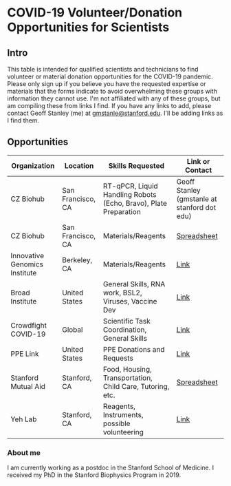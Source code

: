 # COVID-19 Volunteer/Donation Opportunities for Scientists

## Intro

This table is intended for qualified scientists and technicians to find volunteer or material donation opportunities for the COVID-19 pandemic. Please only sign up if you believe you have the requested expertise or materials that the forms indicate to avoid overwhelming these groups with information they cannot use. I'm not affiliated with any of these groups, but am compiling these from links I find. If you have any links to add, please contact Geoff Stanley (me) at gmstanle@stanford.edu. I'll be adding links as I find them. 

## Opportunities

Organization | Location | Skills Requested | Link or Contact
------------ | ------------- | ------------ | ------------ |
CZ Biohub | San Francisco, CA | RT-qPCR, Liquid Handling Robots (Echo, Bravo), Plate Preparation | Geoff Stanley (gmstanle at stanford dot edu)
CZ Biohub | San Francisco, CA | Materials/Reagents | [Spreadsheet](https://docs.google.com/spreadsheets/d/1K22xZsrXm2HemhI5Ek1CS7SxNL_6TazARLgKdh6QX58/edit#gid=0)
Innovative Genomics Institute | Berkeley, CA | Materials/Reagents | [Link](https://innovativegenomics.org/covid-19/)
Broad Institute | United States | General Skills, RNA work, BSL2, Viruses, Vaccine Dev | [Link](https://docs.google.com/forms/d/e/1FAIpQLScXC56q2tPgz0WbPrhP7WareiclfxfaKQFI0ZbXg4FkKan5iQ/viewform?fbclid=IwAR3a-97WNEW9Zy_Eja4KS9UAIYPIS4tzyD3AZIRP-m0Ik6EjWbPgwl5ftwk)
Crowdfight COVID-19 | Global | Scientific Task Coordination, General Skills | [Link](http://crowdfightcovid19.org/)
PPE Link | United States | PPE Donations and Requests | [Link](https://ppelink.wordpress.com/ppe-donations/)
Stanford Mutual Aid | Stanford, CA | Food, Housing, Transportation, Child Care, Tutoring, etc. | [Spreadsheet](https://docs.google.com/spreadsheets/d/1Snm8UAJTGSbLV9jz2ZS_40G_37Yg2gwMCcK8KhZg59c/edit#gid=1727309836)
Yeh Lab | Stanford, CA | Reagents, Instruments, possible volunteering | [Link](https://yehlab.stanford.edu/stanford-covid)

### About me
I am currently working as a postdoc in the Stanford School of Medicine. I received my PhD in the Stanford Biophysics Program in 2019.
